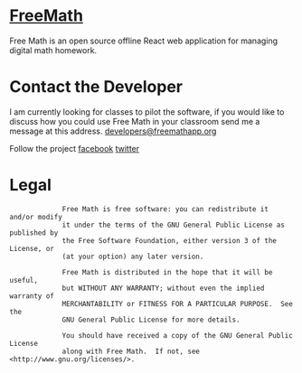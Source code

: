 # [FreeMath](http://freemathapp.org)
 
Free Math is an open source offline React web application for managing digital math homework.
 
# Contact the Developer
 I am currently looking for classes to pilot the software, if you would like to   discuss how you could use Free Math in your classroom send me a message at this address.
developers@freemathapp.org

Follow the project <a href="https://www.facebook.com/freemathapp">facebook</a> <a href="https://twitter.com/freemathapp">twitter</a>

# Legal

                 Free Math is free software: you can redistribute it and/or modify
                 it under the terms of the GNU General Public License as published by
                 the Free Software Foundation, either version 3 of the License, or
                 (at your option) any later version.
 
                 Free Math is distributed in the hope that it will be useful,
                 but WITHOUT ANY WARRANTY; without even the implied warranty of
                 MERCHANTABILITY or FITNESS FOR A PARTICULAR PURPOSE.  See the
                 GNU General Public License for more details.
 
                 You should have received a copy of the GNU General Public License
                 along with Free Math.  If not, see <http://www.gnu.org/licenses/>. 
